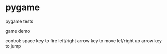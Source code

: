 pygame
======

pygame tests

game demo 

control:
space key to fire
left/right arrow key to move lef/right
up arrow key to jump


